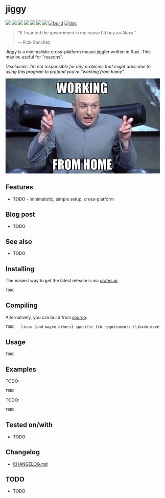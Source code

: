 # jiggy

[![](https://img.shields.io/github/stars/0xdea/jiggy.svg?style=flat&color=yellow)](https://github.com/0xdea/jiggy)
[![](https://img.shields.io/github/forks/0xdea/jiggy.svg?style=flat&color=green)](https://github.com/0xdea/jiggy)
[![](https://img.shields.io/github/watchers/0xdea/jiggy.svg?style=flat&color=red)](https://github.com/0xdea/jiggy)
[![](https://img.shields.io/crates/v/jiggy?style=flat&color=green)](https://crates.io/crates/jiggy)
[![](https://img.shields.io/crates/d/jiggy?style=flat&color=red)](https://crates.io/crates/jiggy)
[![](https://img.shields.io/badge/twitter-%400xdea-blue.svg)](https://twitter.com/0xdea)
[![](https://img.shields.io/badge/mastodon-%40raptor-purple.svg)](https://infosec.exchange/@raptor)
[![build](https://github.com/0xdea/jiggy/actions/workflows/build.yml/badge.svg)](https://github.com/0xdea/jiggy/actions/workflows/build.yml)
[![doc](https://github.com/0xdea/jiggy/actions/workflows/doc.yml/badge.svg)](https://github.com/0xdea/jiggy/actions/workflows/doc.yml)

> "If I wanted the government in my house I'd buy an Alexa."
>
> -- Rick Sanchez

Jiggy is a minimalistic cross-platform mouse jiggler written in Rust. This may be useful for "reasons".

*Disclaimer: I'm not responsible for any problems that might arise due to using this program to pretend you're "working
from home".*

![](https://raw.githubusercontent.com/0xdea/jiggy/master/.img/working-from-home.jpg)

## Features

* TODO - minimalistic, simple setup, cross-platform

## Blog post

* TODO

## See also

* TODO

## Installing

The easiest way to get the latest release is via [crates.io](https://crates.io/crates/jiggy):

```sh
TODO
```

## Compiling

Alternatively, you can build from [source](https://github.com/0xdea/jiggy):

```sh
TODO - linux (and maybe others) specific lib requirements (libxdo-devel and similar)
```

## Usage

```sh
TODO
```

## Examples

TODO:

```sh
TODO
```

TODO:

```sh
TODO
```

## Tested on/with

* TODO

## Changelog

* [CHANGELOG.md](CHANGELOG.md)

## TODO

* TODO

